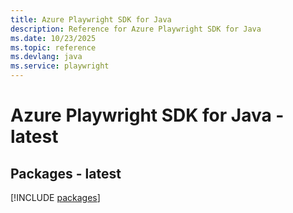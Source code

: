 ```yaml
---
title: Azure Playwright SDK for Java
description: Reference for Azure Playwright SDK for Java
ms.date: 10/23/2025
ms.topic: reference
ms.devlang: java
ms.service: playwright
---
```

# Azure Playwright SDK for Java - latest
## Packages - latest
[!INCLUDE [packages](playwright-index.md)]